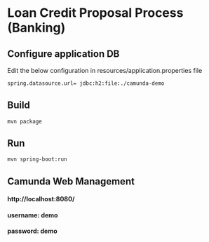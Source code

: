 # Loan Credit Proposal Process (Banking)
## Configure application DB
Edit the below configuration in resources/application.properties file
```bash
spring.datasource.url= jdbc:h2:file:./camunda-demo
```

## Build
```bash
mvn package
```

## Run
```bash
mvn spring-boot:run
```

## Camunda Web Management

#### http://localhost:8080/
#### username: demo
#### password: demo
